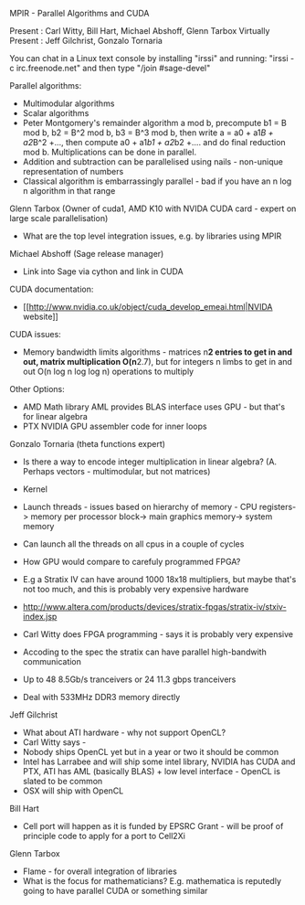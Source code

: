 MPIR - Parallel Algorithms and CUDA

Present : Carl Witty, Bill Hart, Michael Abshoff, Glenn Tarbox
Virtually Present : Jeff Gilchrist, Gonzalo Tornaria

You can chat in a Linux text console by installing "irssi" and running: "irssi -c irc.freenode.net" and then type "/join #sage-devel"

Parallel algorithms:

 * Multimodular algorithms
 * Scalar algorithms
 * Peter Montgomery's remainder algorithm a mod b, precompute b1 = B mod b, b2 = B^2 mod b, b3 = B^3 mod b, then write a = a0 + a1*B + a2*B^2 +..., then compute a0 + a1*b1 + a2*b2 +.... and do final reduction mod b. Multiplications can be done in parallel.
 * Addition and subtraction can be parallelised using nails - non-unique representation of numbers
 * Classical algorithm is embarrassingly parallel - bad if you have an n log n algorithm in that range

Glenn Tarbox (Owner of cuda1, AMD K10 with NVIDA CUDA card - expert on large scale parallelisation)

 * What are the top level integration issues, e.g. by libraries using MPIR

Michael Abshoff (Sage release manager)
 
 * Link into Sage via cython and link in CUDA

CUDA documentation:

 * [[http://www.nvidia.co.uk/object/cuda_develop_emeai.html|NVIDA website]]

CUDA issues:

 * Memory bandwidth limits algorithms - matrices n**2 entries to get in and out, matrix multiplication O(n**2.7), but for integers n limbs to get in and out O(n log n log log n) operations to multiply

Other Options:

 * AMD Math library AML provides BLAS interface uses GPU - but that's for linear algebra
 * PTX NVIDIA GPU assembler code for inner loops

Gonzalo Tornaria (theta functions expert)

 * Is there a way to encode integer multiplication in linear algebra? (A. Perhaps vectors - multimodular, but not matrices)

 * Kernel
 * Launch threads - issues based on hierarchy of memory - CPU registers-> memory per processor block-> main graphics memory-> system memory
 * Can launch all the threads on all cpus in a couple of cycles

 * How GPU would compare to carefuly programmed FPGA?
 * E.g a Stratix IV can have around 1000 18x18 multipliers, but maybe that's not too much, and this is probably very expensive hardware
 * http://www.altera.com/products/devices/stratix-fpgas/stratix-iv/stxiv-index.jsp
 * Carl Witty does FPGA programming - says it is probably very expensive
 * Accoding to the spec the stratix can have parallel high-bandwith communication
 * Up to 48 8.5Gb/s tranceivers or 24 11.3 gbps tranceivers
 * Deal with 533MHz DDR3 memory directly

Jeff Gilchrist
 
 * What about ATI hardware - why not support OpenCL?
 * Carl Witty says - 
 * Nobody ships OpenCL yet but in a year or two it should be common
 * Intel has Larrabee and will ship some intel library, NVIDIA has CUDA and PTX, ATI has AML (basically BLAS) + low level interface - OpenCL is slated to be common
 * OSX will ship with OpenCL

Bill Hart

 * Cell port will happen as it is funded by EPSRC Grant - will be proof of principle code to apply for a port to Cell2Xi

Glenn Tarbox 

 * Flame - for overall integration of libraries
 * What is the focus for mathematicians? E.g. mathematica is reputedly going to have parallel CUDA or something similar
